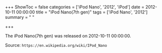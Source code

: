 +++
ShowToc = false
categories = ['iPod Nano', '2012', 'iPod']
date = 2012-10-11 00:00:00
title = "iPod Nano(7th gen)"
tags = ['iPod Nano', '2012']
summary = " "

+++

The iPod Nano(7th gen) was released on 2012-10-11 00:00:00.

Source: `https://en.wikipedia.org/wiki/IPod_Nano`
